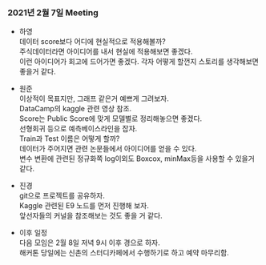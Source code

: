 ### 2021년 2월 7일 Meeting

- 하영     
데이터 score보다 어디에 현실적으로 적용해볼까?  
주식데이터라면 아이디어를 내서 현실에 적용해보면 좋겠다.  
이런 아이디어가 회고에 드어가면 좋겠다.
각자 어떻게 할껀지 스토리를 생각해보면 좋을거 같다.    

- 원준    
이상적이 목표지만, 그래프 같은거 예쁘게 그려보자.  
DataCamp의 kaggle 관련 영상 참조.  
Score는 Public Score에 맞게 모델별로 정리해놓으면 좋겠다.  
선형회귀 등으로 예측베이스라인을 잡자.  
Train과 Test 이름은 어떻게 할까?  
데이터가 주어지면 관련 논문들에서 아이디어를 얻을 수 있다.  
변수 변환에 관련된 정규화쪽 log이외도 Boxcox, minMax등을 사용할 수 있을거 같다.   

- 진경  
git으로 프로젝트를 공유하자.  
Kaggle 관련된 E9 노드를 먼저 진행해 보자.  
앞선자들의 커널을 참조해보는 것도 좋을 거 같다.  

- 이후 일정    
다음 모임은 2월 8일 저녁 9시 이후 경으로 하자.  
해커톤 당일에는 신촌의 스터디카페에서 수행하기로 하고 예약 마무리함.   

